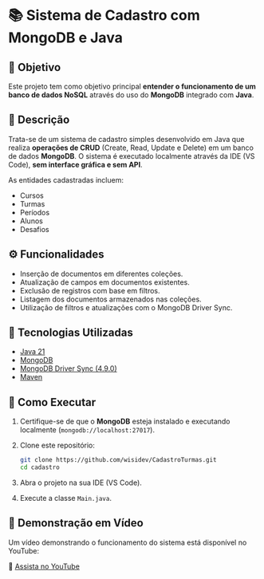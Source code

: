 # 📚 Sistema de Cadastro com MongoDB e Java

## 🎯 Objetivo

Este projeto tem como objetivo principal **entender o funcionamento de um banco de dados NoSQL** através do uso do **MongoDB** integrado com **Java**.

## 📝 Descrição

Trata-se de um sistema de cadastro simples desenvolvido em Java que realiza **operações de CRUD** (Create, Read, Update e Delete) em um banco de dados **MongoDB**. O sistema é executado localmente através da IDE (VS Code), **sem interface gráfica e sem API**.

As entidades cadastradas incluem:

- Cursos
- Turmas
- Períodos
- Alunos
- Desafios

## ⚙️ Funcionalidades

- Inserção de documentos em diferentes coleções.
- Atualização de campos em documentos existentes.
- Exclusão de registros com base em filtros.
- Listagem dos documentos armazenados nas coleções.
- Utilização de filtros e atualizações com o MongoDB Driver Sync.

## 🧪 Tecnologias Utilizadas

- [Java 21](https://www.oracle.com/br/java/)
- [MongoDB](https://www.mongodb.com/)
- [MongoDB Driver Sync (4.9.0)](https://mongodb.github.io/mongo-java-driver/)
- [Maven](https://maven.apache.org/)

## 🚀 Como Executar

1. Certifique-se de que o **MongoDB** esteja instalado e executando localmente (`mongodb://localhost:27017`).
2. Clone este repositório:

   ```bash
   git clone https://github.com/wisidev/CadastroTurmas.git
   cd cadastro
   ```

3. Abra o projeto na sua IDE (VS Code).
4. Execute a classe `Main.java`.

## 🎥 Demonstração em Vídeo  
Um vídeo demonstrando o funcionamento do sistema está disponível no YouTube:

🔗 [Assista no YouTube](https://www.youtube.com/watch?v=Bc8vlInBNDU)

